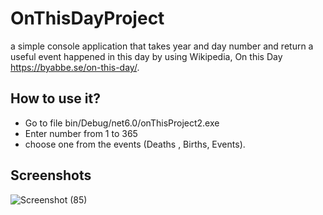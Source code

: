 # OnThisDayProject
a simple console application that takes year and day number and return a useful event happened in this day by using Wikipedia, On this Day  https://byabbe.se/on-this-day/.


## How to use it?
  - Go to file bin/Debug/net6.0/onThisProject2.exe
  - Enter number from 1 to 365
  - choose one from the events (Deaths , Births, Events).
  

## Screenshots 


![Screenshot (85)](https://user-images.githubusercontent.com/64488184/193568934-cd8db21f-2d8e-4ef1-a52f-0770b7de514f.png)

